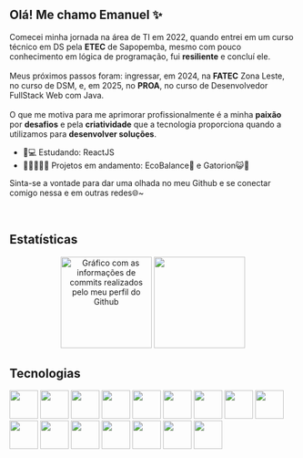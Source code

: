 <h2>Olá! Me chamo Emanuel ✨</h2>
<p>
Comecei minha jornada na área de TI em 2022, quando entrei em um curso técnico em DS pela <strong>ETEC</strong> de Sapopemba, mesmo com pouco conhecimento em lógica de programação, fui <strong>resiliente</strong> e concluí ele.
<br>
<br>
Meus próximos passos foram: ingressar, em 2024, na <strong>FATEC</strong> Zona Leste, no curso de DSM, e, em 2025, no <strong>PROA</strong>, no curso de Desenvolvedor FullStack Web com Java.
<br>
<br>
O que me motiva para me aprimorar profissionalmente é a minha <strong>paixão</strong> por <strong>desafios</strong> e pela <strong>criatividade</strong> que a tecnologia proporciona quando a utilizamos para <strong>desenvolver soluções</strong>.
</p>

- 📖💻 Estudando: ReactJS
- 🧑🏻‍💻✨🚀 Projetos em andamento: EcoBalance🍃 e Gatorion😺🌠

<p>Sinta-se a vontade para dar uma olhada no meu Github e se conectar comigo nessa e em outras redes🌐~</p>
<a href="https://www.linkedin.com/in/emanuel-lima-dev"><img src="https://img.shields.io/badge/LinkedIn-0077B5?style=for-the-badge&logo=linkedin&logoColor=white" alt=""></a>
<a href="https://www.instagram.com/mn._.lima"><img src="https://img.shields.io/badge/Instagram-E4405F?style=for-the-badge&logo=instagram&logoColor=white" alt=""></a>

<h2>Estatísticas</h2>

<div align="center">
  <img src="https://github-readme-stats.vercel.app/api?username=emanuelmartinslima&hide_title=false&hide_rank=false&show_icons=true&include_all_commits=true&count_private=true&disable_animations=false&theme=dracula&locale=en&hide_border=false" height="160" alt="Gráfico com as informações de commits realizados pelo meu perfil do Github"  />
  <img src="https://github-readme-stats.vercel.app/api/top-langs?username=emanuelmartinslima&locale=en&hide_title=false&layout=compact&card_width=320&langs_count=5&theme=dracula&hide_border=false" height="160 alt="Gráfico que mostra as linguagens utilizadas nos projetos em que colaborei ou realizei"  />
</div>

<h2>Tecnologias</h2>

<div>
  <img height="50px" src="https://cdn.jsdelivr.net/gh/devicons/devicon@latest/icons/figma/figma-original.svg" />
  <img height="50px" src="https://cdn.jsdelivr.net/gh/devicons/devicon@latest/icons/html5/html5-original.svg" />
  <img height="50px" src="https://cdn.jsdelivr.net/gh/devicons/devicon@latest/icons/css3/css3-original.svg" />
  <img height="50px" src="https://cdn.jsdelivr.net/gh/devicons/devicon@latest/icons/javascript/javascript-original.svg" />
  <img height="50px" src="https://cdn.jsdelivr.net/gh/devicons/devicon@latest/icons/nodejs/nodejs-original-wordmark.svg" />
  <img height="50px" src="https://cdn.jsdelivr.net/gh/devicons/devicon@latest/icons/npm/npm-original-wordmark.svg" />
  <img height="50px" src="https://cdn.jsdelivr.net/gh/devicons/devicon@latest/icons/react/react-original.svg" />
  <img height="50px" src="https://cdn.jsdelivr.net/gh/devicons/devicon@latest/icons/java/java-original.svg" />
  <img height="50px" src="https://cdn.jsdelivr.net/gh/devicons/devicon@latest/icons/git/git-original.svg" />
  <img height="50px" src="https://cdn.jsdelivr.net/gh/devicons/devicon@latest/icons/github/github-original.svg" />
  <img height="50px" src="https://cdn.jsdelivr.net/gh/devicons/devicon@latest/icons/microsoftsqlserver/microsoftsqlserver-plain-wordmark.svg" />
  <img height="50px" src="https://cdn.jsdelivr.net/gh/devicons/devicon@latest/icons/mysql/mysql-plain-wordmark.svg" />
  <img height="50px" src="https://cdn.jsdelivr.net/gh/devicons/devicon@latest/icons/sequelize/sequelize-original.svg" />
  <img height="50px" src="https://cdn.jsdelivr.net/gh/devicons/devicon@latest/icons/vscode/vscode-original.svg" />
  <img height="50px" src="https://cdn.jsdelivr.net/gh/devicons/devicon@latest/icons/eclipse/eclipse-original.svg" />
  <img height="50px" src="https://cdn.jsdelivr.net/gh/devicons/devicon@latest/icons/vitejs/vitejs-original.svg" />
</div>
